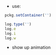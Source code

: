 - use:

```typescript
pckg.setContainer('')

log.type('')
log.e
log.i
log.w
```

- show up animation